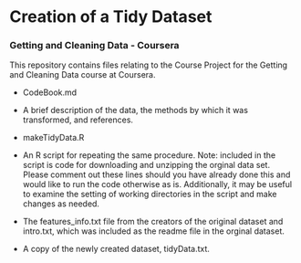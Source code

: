 Creation of a Tidy Dataset
==========================
### Getting and Cleaning Data  - Coursera
This repository contains files relating to the Course Project for the Getting and Cleaning Data course at Coursera.
+ CodeBook.md
+ A brief description of the data, the methods by which it was transformed, and references.

+ makeTidyData.R
+ An R script for repeating the same procedure. Note: included in the script is code for downloading and unzipping the orginal data set. Please comment out these lines should you have already done this and would like to run the code otherwise as is. Additionally, it may be useful to examine the setting of working directories in the script and make changes as needed.

+ The features_info.txt file from the creators of the original dataset and intro.txt, which was included as the readme file in the orginal dataset.
+ A copy of the newly created dataset, tidyData.txt.
